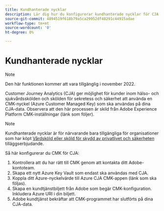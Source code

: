 ```yaml
---
title: Kundhanterade nycklar
description: Lär dig hur du konfigurerar kundhanterade nycklar för CJA.
source-git-commit: 4894519f618b79a5ca29952df48291c44915adae
workflow-type: tm+mt
source-wordcount: '0'
ht-degree: 0%

---
```


# Kundhanterade nycklar

>[!NOTE]
>
>Den här funktionen kommer att vara tillgänglig i november 2022.

Customer Journey Analytics (CJA) ger möjlighet för kunder inom hälso- och sjukvårdsskölden och skölden för sekretess och säkerhet att använda en CMK-nyckel (Azure Customer Managed Key) som ska användas på dina CJA-data.  Observera att den här processen är skild från Adobe Experience Platform CMK-inställningar (länk som följer).

>[!NOTE]
>
>Kundhanterade nycklar är för närvarande bara tillgängliga för organisationer som har köpt [Vårdsköld eller sköld för skydd av privatlivet och säkerheten](https://experienceleague.adobe.com/docs/blueprints-learn/architecture/vertical-blueprints/healthcare-vertical.html%3Flang%3Den) tilläggserbjudande.

Så här konfigurerar du CMK för CJA:

1. Kontrollera att du har rätt till CMK genom att kontakta ditt Adobe-kontoteam.
1. Skapa ett nytt Azure Key Vault som endast ska användas med CJA.
1. Koppla ditt Azure-nyckelvärde till Azure CJA CMK-appen (länk som ska följas).
1. Skapa en kundtjänstbiljett från Adobe som begär CMK-konfiguration. Inkludera Azure URI i din biljett.
1. Adobe kundtjänst bekräftar att CMK-programmet har slutförts på dina CJA-data.
